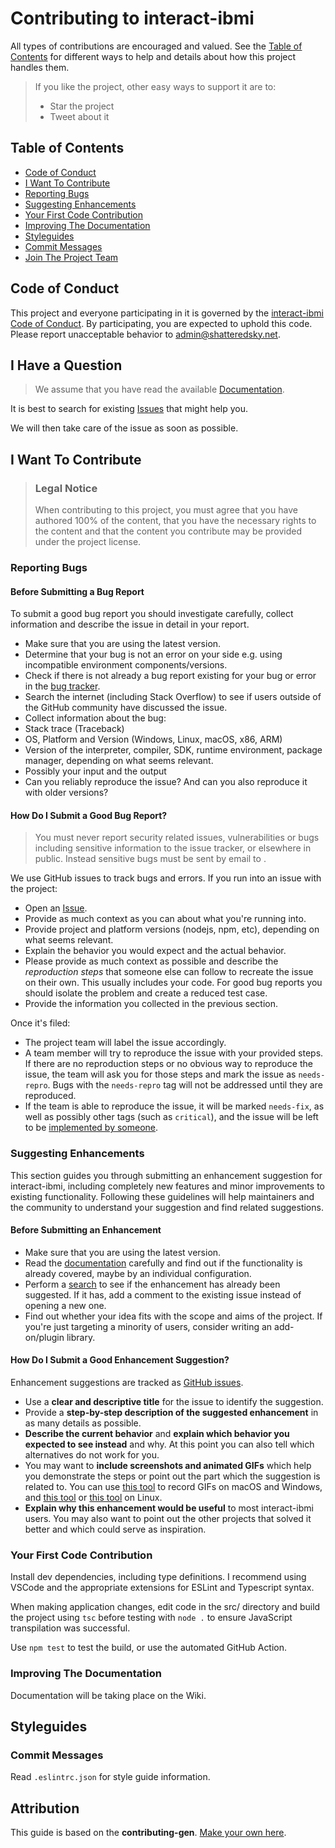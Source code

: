 <!-- omit in toc -->
# Contributing to interact-ibmi

All types of contributions are encouraged and valued. See the [Table of Contents](#table-of-contents) for different ways to help and details about how this project handles them.

> If you like the project, other easy ways to support it are to:
> - Star the project
> - Tweet about it

<!-- omit in toc -->
## Table of Contents

- [Code of Conduct](#code-of-conduct)
- [I Want To Contribute](#i-want-to-contribute)
- [Reporting Bugs](#reporting-bugs)
- [Suggesting Enhancements](#suggesting-enhancements)
- [Your First Code Contribution](#your-first-code-contribution)
- [Improving The Documentation](#improving-the-documentation)
- [Styleguides](#styleguides)
- [Commit Messages](#commit-messages)
- [Join The Project Team](#join-the-project-team)


## Code of Conduct

This project and everyone participating in it is governed by the
[interact-ibmi Code of Conduct](https://github.com/Teqed/interact-ibmi/blob/master/CODE_OF_CONDUCT.md).
By participating, you are expected to uphold this code. Please report unacceptable behavior
to admin@shatteredsky.net.


## I Have a Question

> We assume that you have read the available [Documentation](https://github.com/Teqed/interact-ibmi/wiki).

It is best to search for existing [Issues](https://github.com/Teqed/interact-ibmi//issues) that might help you.



We will then take care of the issue as soon as possible.

<!--
You might want to create a separate issue tag for questions and include it in this description. People should then tag their issues accordingly.

Depending on how large the project is, you may want to outsource the questioning, e.g. to Stack Overflow or Gitter. You may add additional contact and information possibilities:
- IRC
- Slack
- Gitter
- Stack Overflow tag
- Blog
- FAQ
- Roadmap
- E-Mail List
- Forum
-->

## I Want To Contribute

> ### Legal Notice <!-- omit in toc -->
> When contributing to this project, you must agree that you have authored 100% of the content, that you have the necessary rights to the content and that the content you contribute may be provided under the project license.

### Reporting Bugs

<!-- omit in toc -->
#### Before Submitting a Bug Report

To submit a good bug report you should investigate carefully, collect information and describe the issue in detail in your report.

- Make sure that you are using the latest version.
- Determine that your bug is not an error on your side e.g. using incompatible environment components/versions.
- Check if there is not already a bug report existing for your bug or error in the [bug tracker](https://github.com/Teqed/interact-ibmi/issues?q=label%3Abug).
- Search the internet (including Stack Overflow) to see if users outside of the GitHub community have discussed the issue.
- Collect information about the bug:
- Stack trace (Traceback)
- OS, Platform and Version (Windows, Linux, macOS, x86, ARM)
- Version of the interpreter, compiler, SDK, runtime environment, package manager, depending on what seems relevant.
- Possibly your input and the output
- Can you reliably reproduce the issue? And can you also reproduce it with older versions?

<!-- omit in toc -->
#### How Do I Submit a Good Bug Report?

> You must never report security related issues, vulnerabilities or bugs including sensitive information to the issue tracker, or elsewhere in public. Instead sensitive bugs must be sent by email to .
<!-- You may add a PGP key to allow the messages to be sent encrypted as well. -->

We use GitHub issues to track bugs and errors. If you run into an issue with the project:

- Open an [Issue](https://github.com/Teqed/interact-ibmi//issues/new). 
- Provide as much context as you can about what you're running into.
- Provide project and platform versions (nodejs, npm, etc), depending on what seems relevant.
- Explain the behavior you would expect and the actual behavior.
- Please provide as much context as possible and describe the *reproduction steps* that someone else can follow to recreate the issue on their own. This usually includes your code. For good bug reports you should isolate the problem and create a reduced test case.
- Provide the information you collected in the previous section.

Once it's filed:

- The project team will label the issue accordingly.
- A team member will try to reproduce the issue with your provided steps. If there are no reproduction steps or no obvious way to reproduce the issue, the team will ask you for those steps and mark the issue as `needs-repro`. Bugs with the `needs-repro` tag will not be addressed until they are reproduced.
- If the team is able to reproduce the issue, it will be marked `needs-fix`, as well as possibly other tags (such as `critical`), and the issue will be left to be [implemented by someone](#your-first-code-contribution).

<!-- You might want to create an issue template for bugs and errors that can be used as a guide and that defines the structure of the information to be included. If you do so, reference it here in the description. -->


### Suggesting Enhancements

This section guides you through submitting an enhancement suggestion for interact-ibmi, including completely new features and minor improvements to existing functionality. Following these guidelines will help maintainers and the community to understand your suggestion and find related suggestions.

<!-- omit in toc -->
#### Before Submitting an Enhancement

- Make sure that you are using the latest version.
- Read the [documentation](https://github.com/Teqed/interact-ibmi/wiki) carefully and find out if the functionality is already covered, maybe by an individual configuration.
- Perform a [search](https://github.com/Teqed/interact-ibmi//issues) to see if the enhancement has already been suggested. If it has, add a comment to the existing issue instead of opening a new one.
- Find out whether your idea fits with the scope and aims of the project. If you're just targeting a minority of users, consider writing an add-on/plugin library.

<!-- omit in toc -->
#### How Do I Submit a Good Enhancement Suggestion?

Enhancement suggestions are tracked as [GitHub issues](https://github.com/Teqed/interact-ibmi//issues).

- Use a **clear and descriptive title** for the issue to identify the suggestion.
- Provide a **step-by-step description of the suggested enhancement** in as many details as possible.
- **Describe the current behavior** and **explain which behavior you expected to see instead** and why. At this point you can also tell which alternatives do not work for you.
- You may want to **include screenshots and animated GIFs** which help you demonstrate the steps or point out the part which the suggestion is related to. You can use [this tool](https://www.cockos.com/licecap/) to record GIFs on macOS and Windows, and [this tool](https://github.com/colinkeenan/silentcast) or [this tool](https://github.com/GNOME/byzanz) on Linux. <!-- this should only be included if the project has a GUI -->
- **Explain why this enhancement would be useful** to most interact-ibmi users. You may also want to point out the other projects that solved it better and which could serve as inspiration.

<!-- You might want to create an issue template for enhancement suggestions that can be used as a guide and that defines the structure of the information to be included. If you do so, reference it here in the description. -->

### Your First Code Contribution
<!-- TODO
include Setup of env, IDE and typical getting started instructions?

-->

Install dev dependencies, including type definitions. I recommend using VSCode and the appropriate extensions for ESLint and Typescript syntax.

When making application changes, edit code in the src/ directory and build the project using `tsc` before testing with `node .` to ensure JavaScript transpilation was successful.

Use `npm test` to test the build, or use the automated GitHub Action.

### Improving The Documentation
<!-- TODO
Updating, improving and correcting the documentation

-->

Documentation will be taking place on the Wiki.

## Styleguides
### Commit Messages
<!-- TODO

-->

Read `.eslintrc.json` for style guide information.

<!-- omit in toc -->
## Attribution
This guide is based on the **contributing-gen**. [Make your own here](https://github.com/bttger/contributing-gen).
